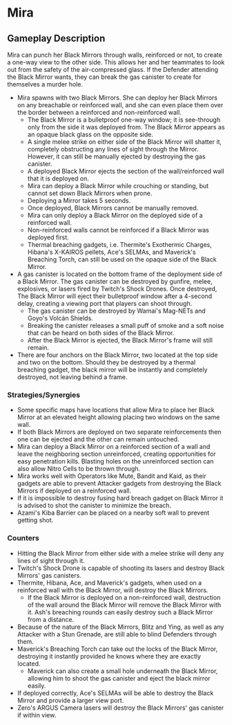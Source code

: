 # Mira

## Gameplay Description

Mira can punch her Black Mirrors through walls, reinforced or not, to create a one-way view to the other side. This allows her and her teammates to look out from the safety of the air-compressed glass. If the Defender attending the Black Mirror wants, they can break the gas canister to create for themselves a murder hole.

- Mira spawns with two Black Mirrors. She can deploy her Black Mirrors on any breachable or reinforced wall, and she can even place them over the border between a reinforced and non-reinforced wall.
  - The Black Mirror is a bulletproof one-way window; it is see-through only from the side it was deployed from. The Black Mirror appears as an opaque black glass on the opposite side.
  - A single melee strike on either side of the Black Mirror will shatter it, completely obstructing any lines of sight through the Mirror. However, it can still be manually ejected by destroying the gas canister.
  - A deployed Black Mirror ejects the section of the wall/reinforced wall that it is deployed on.
  - Mira can deploy a Black Mirror while crouching or standing, but cannot set down Black Mirrors when prone.
  - Deploying a Mirror takes 5 seconds.
  - Once deployed, Black Mirrors cannot be manually removed.
  - Mira can only deploy a Black Mirror on the deployed side of a reinforced wall.
  - Non-reinforced walls cannot be reinforced if a Black Mirror was deployed first.
  - Thermal breaching gadgets, i.e. Thermite's Exothermic Charges, Hibana's X-KAIROS pellets, Ace's SELMAs, and Maverick's Breaching Torch, can still be used on the opaque side of the Black Mirror.
- A gas canister is located on the bottom frame of the deployment side of a Black Mirror. The gas canister can be destroyed by gunfire, melee, explosives, or lasers fired by Twitch's Shock Drones. Once destroyed, The Black Mirror will eject their bulletproof window after a 4-second delay, creating a viewing port that players can shoot through.
  - The gas canister can be destroyed by Wamai's Mag-NETs and Goyo's Volcán Shields.
  - Breaking the canister releases a small puff of smoke and a soft noise that can be heard on both sides of the Black Mirror.
  - After the Black Mirror is ejected, the Black Mirror's frame will still remain.
- There are four anchors on the Black Mirror, two located at the top side and two on the bottom. Should they be destroyed by a thermal breaching gadget, the black mirror will be instantly and completely destroyed, not leaving behind a frame.

### Strategies/Synergies

- Some specific maps have locations that allow Mira to place her Black Mirror at an elevated height allowing placing two windows on the same wall.
- If both Black Mirrors are deployed on two separate reinforcements then one can be ejected and the other can remain untouched.
- Mira can deploy a Black Mirror on a reinforced section of a wall and leave the neighboring section unreinforced, creating opportunities for easy penetration kills. Blasting holes on the unreinforced section can also allow Nitro Cells to be thrown through.
- Mira works well with Operators like Mute, Bandit and Kaid, as their gadgets are able to prevent Attacker gadgets from destroying the Black Mirrors if deployed on a reinforced wall.
- If it is impossible to destroy fusing hard breach gadget on Black Mirror it is advised to shot the canister to minimize the breach.
- Azami's Kiba Barrier can be placed on a nearby soft wall to prevent getting shot.

### Counters

- Hitting the Black Mirror from either side with a melee strike will deny any lines of sight through it.
- Twitch's Shock Drone is capable of shooting its lasers and destroy Black Mirrors' gas canisters.
- Thermite, Hibana, Ace, and Maverick's gadgets, when used on a reinforced wall with the Black Mirror, will destroy the Black Mirrors.
  - If the Black Mirror is deployed on a non-reinforced wall, destruction of the wall around the Black Mirror will remove the Black Mirror with it. Ash's breaching rounds can easily destroy such a Black Mirror from a distance.
- Because of the nature of the Black Mirrors, Blitz and Ying, as well as any Attacker with a Stun Grenade, are still able to blind Defenders through them.
- Maverick's Breaching Torch can take out the locks of the Black Mirror, destroying it instantly provided he knows where they are exactly located.
  - Maverick can also create a small hole underneath the Black Mirror, allowing him to shoot the gas canister and eject the black mirror easily.
- If deployed correctly, Ace's SELMAs will be able to destroy the Black Mirror and provide a larger view port.
- Zero's ARGUS Camera lasers will destroy the Black Mirrors' gas canister if within view.
